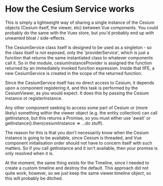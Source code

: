 # How the Cesium Service works

This is simply a lightweight way of sharing a single instance of the Cesium objects (Cesium itself, the viewer, etc) between Vue components. You could probably do the same with the Vuex store, but you'd probably end up with unwanted bloat / side-effects.

The CesiumService class itself is designed to be used as a singleton - so the class itself is not exposed, only the 'providerService', which is just a function that returns the same instantiated class to whatever components call it. So in the module, cesiumInstanceProvider is assigned the function returned by an immediately invoked function expression. Inside that IIFE, a new CesiumService is created in the scope of the returned function.

Since the CesiumService itself has no direct access to Cesium, it depends upon a component registering it, and this task is performed by the CesiumViewer, as you would expect. It does this by passing the Cesium instance ot registerInstance.

Any other component seeking to access some part of Cesium or (more likely) something within the viewer object (e.g. the entity collection) can call getInstance, but this returns a Promise, so you must either use 'await' or getInstance().then(cesiumInstance => ...do stuff).

The reason for this is that you don't necessarily know when the Cesium instance is going to be available, since Cesium is threaded, and Vue component initialisation order should not have to concern itself with such matters. So if you call getInstance and it isn't available, then your promise is only resolved when it is.

At the moment, the same thing exists for the Timeline, since I needed to create a custom timeline and destroy the default. This approach did not quite work, however, so we just keep the same viewer.timeline object, so this will probably be ditched.